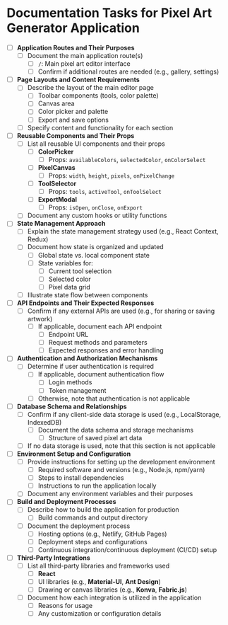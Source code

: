 # Documentation Tasks for Pixel Art Generator Application

- [ ] **Application Routes and Their Purposes**
  - [ ] Document the main application route(s)
    - [ ] `/`: Main pixel art editor interface
    - [ ] Confirm if additional routes are needed (e.g., gallery, settings)

- [ ] **Page Layouts and Content Requirements**
  - [ ] Describe the layout of the main editor page
    - [ ] Toolbar components (tools, color palette)
    - [ ] Canvas area
    - [ ] Color picker and palette
    - [ ] Export and save options
  - [ ] Specify content and functionality for each section

- [ ] **Reusable Components and Their Props**
  - [ ] List all reusable UI components and their props
    - [ ] **ColorPicker**
      - [ ] Props: `availableColors`, `selectedColor`, `onColorSelect`
    - [ ] **PixelCanvas**
      - [ ] Props: `width`, `height`, `pixels`, `onPixelChange`
    - [ ] **ToolSelector**
      - [ ] Props: `tools`, `activeTool`, `onToolSelect`
    - [ ] **ExportModal**
      - [ ] Props: `isOpen`, `onClose`, `onExport`
  - [ ] Document any custom hooks or utility functions

- [ ] **State Management Approach**
  - [ ] Explain the state management strategy used (e.g., React Context, Redux)
  - [ ] Document how state is organized and updated
    - [ ] Global state vs. local component state
    - [ ] State variables for:
      - [ ] Current tool selection
      - [ ] Selected color
      - [ ] Pixel data grid
  - [ ] Illustrate state flow between components

- [ ] **API Endpoints and Their Expected Responses**
  - [ ] Confirm if any external APIs are used (e.g., for sharing or saving artwork)
    - [ ] If applicable, document each API endpoint
      - [ ] Endpoint URL
      - [ ] Request methods and parameters
      - [ ] Expected responses and error handling

- [ ] **Authentication and Authorization Mechanisms**
  - [ ] Determine if user authentication is required
    - [ ] If applicable, document authentication flow
      - [ ] Login methods
      - [ ] Token management
    - [ ] Otherwise, note that authentication is not applicable

- [ ] **Database Schema and Relationships**
  - [ ] Confirm if any client-side data storage is used (e.g., LocalStorage, IndexedDB)
    - [ ] Document the data schema and storage mechanisms
      - [ ] Structure of saved pixel art data
  - [ ] If no data storage is used, note that this section is not applicable

- [ ] **Environment Setup and Configuration**
  - [ ] Provide instructions for setting up the development environment
    - [ ] Required software and versions (e.g., Node.js, npm/yarn)
    - [ ] Steps to install dependencies
    - [ ] Instructions to run the application locally
  - [ ] Document any environment variables and their purposes

- [ ] **Build and Deployment Processes**
  - [ ] Describe how to build the application for production
    - [ ] Build commands and output directory
  - [ ] Document the deployment process
    - [ ] Hosting options (e.g., Netlify, GitHub Pages)
    - [ ] Deployment steps and configurations
    - [ ] Continuous integration/continuous deployment (CI/CD) setup

- [ ] **Third-Party Integrations**
  - [ ] List all third-party libraries and frameworks used
    - [ ] **React**
    - [ ] UI libraries (e.g., **Material-UI**, **Ant Design**)
    - [ ] Drawing or canvas libraries (e.g., **Konva**, **Fabric.js**)
  - [ ] Document how each integration is utilized in the application
    - [ ] Reasons for usage
    - [ ] Any customization or configuration details